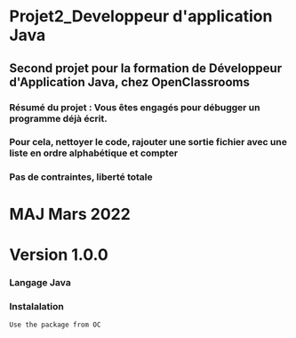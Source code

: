 # Projet2_Developpeur d'application Java

## Second projet pour la formation de Développeur d'Application Java, chez OpenClassrooms

### Résumé du projet : Vous êtes engagés pour débugger un programme déjà écrit. 
### Pour cela, nettoyer le code, rajouter une sortie fichier avec une liste en ordre alphabétique et compter 

### Pas de contraintes, liberté totale 


# MAJ Mars 2022

# Version 1.0.0 

### Langage Java 
### Instalalation 

    Use the package from OC 


